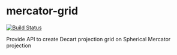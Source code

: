 mercator-grid
=============
[![Build Status](https://travis-ci.org/rabbiabram/mercator-grid.svg?branch=master)](https://travis-ci.org/rabbiabram/mercator-grid)


Provide API to create Decart projection grid on Spherical Mercator projection
